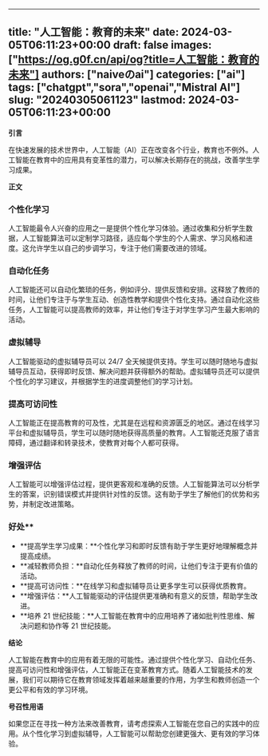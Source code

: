 
---
title: "人工智能：教育的未来"
date: 2024-03-05T06:11:23+00:00
draft: false
images: ["https://og.g0f.cn/api/og?title=人工智能：教育的未来"]
authors: ["naiveのai"]
categories: ["ai"]
tags: ["chatgpt","sora","openai","Mistral AI"]
slug: "20240305061123"
lastmod: 2024-03-05T06:11:23+00:00
---
**引言**

在快速发展的技术世界中，人工智能（AI）正在改变各个行业，教育也不例外。人工智能在教育中的应用具有变革性的潜力，可以解决长期存在的挑战，改善学生学习成果。

**正文**

### 个性化学习

人工智能最令人兴奋的应用之一是提供个性化学习体验。通过收集和分析学生数据，人工智能算法可以定制学习路径，适应每个学生的个人需求、学习风格和进度。这允许学生以自己的步调学习，专注于他们需要改进的领域。

### 自动化任务

人工智能还可以自动化繁琐的任务，例如评分、提供反馈和安排。这释放了教师的时间，让他们专注于与学生互动、创造性教学和提供个性化支持。通过自动化这些任务，人工智能可以提高教师的效率，并让他们专注于对学生学习产生最大影响的活动。

### 虚拟辅导

人工智能驱动的虚拟辅导员可以 24/7 全天候提供支持。学生可以随时随地与虚拟辅导员互动，获得即时反馈、解决问题并获得额外的帮助。虚拟辅导员还可以提供个性化的学习建议，并根据学生的进度调整他们的学习计划。

### 提高可访问性

人工智能正在提高教育的可及性，尤其是在远程和资源匮乏的地区。通过在线学习平台和虚拟辅导员，学生可以随时随地获得高质量的教育。人工智能还克服了语言障碍，通过翻译和转录技术，使教育对每个人都可获得。

### 增强评估

人工智能可以增强评估过程，提供更客观和准确的反馈。人工智能算法可以分析学生的答案，识别错误模式并提供针对性的反馈。这有助于学生了解他们的优势和劣势，并制定改进策略。

### 好处**

* **提高学生学习成果：**个性化学习和即时反馈有助于学生更好地理解概念并提高成绩。
* **减轻教师负担：**自动化任务释放了教师的时间，让他们专注于更有价值的活动。
* **提高可访问性：**在线学习和虚拟辅导员让更多学生可以获得优质教育。
* **增强评估：**人工智能驱动的评估提供更准确和有意义的反馈，帮助学生改进。
* **培养 21 世纪技能：**人工智能在教育中的应用培养了诸如批判性思维、解决问题和协作等 21 世纪技能。

**结论**

人工智能在教育中的应用有着无限的可能性。通过提供个性化学习、自动化任务、提高可访问性和增强评估，人工智能正在变革教育方式。随着人工智能技术的发展，我们可以期待它在教育领域发挥着越来越重要的作用，为学生和教师创造一个更公平和有效的学习环境。

**号召性用语**

如果您正在寻找一种方法来改善教育，请考虑探索人工智能在您自己的实践中的应用。从个性化学习到虚拟辅导，人工智能可以帮助您创建更强大、更有效的学习体验。